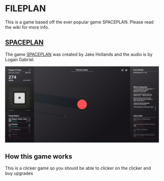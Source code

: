 # FILEPLAN
This is a game based off the ever popular game SPACEPLAN. Please read the wiki for more info.

## [SPACEPLAN](http://jhollands.co.uk/spaceplan/)
The game [SPACEPLAN](http://jhollands.co.uk/spaceplan/) was created by Jake Hollands and the audio is by Logan Gabriel.


[<img src="Capture61.PNG" />](http://jhollands.co.uk/spaceplan/)


## How this game works
This is a clicker game so you should be able to clicker on the clicker and buy upgrades
